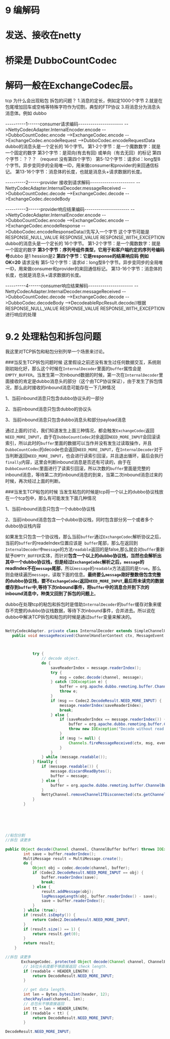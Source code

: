 # 9 编解码



# 发送、接收在netty

# 桥梁是 DubboCountCodec

# 解码一般在ExchangeCodec层。



tcp 为什么会出现粘包 拆包的问题？
1.消息的定长，例如定1000个字节
2.就是在包尾增加回车或空格等特殊字符作为切割，典型的FTP协议
3.将消息分为消息头消息体。例如 dubbo

----------1------consumer请求编码----------------------
-->NettyCodecAdapter.InternalEncoder.encode
  -->DubboCountCodec.encode
    -->ExchangeCodec.encode
      -->ExchangeCodec.encodeRequest
        -->DubboCodec.encodeRequestData
dubbo的消息头是一个定长的 16个字节。
第1-2个字节：是一个魔数数字：就是一个固定的数字 
第3个字节：是双向(有去有回) 或单向（有去无回）的标记 
第四个字节：？？？ （request 没有第四个字节）
第5-12个字节：请求id：long型8个字节。异步变同步的全局唯一ID，用来做consumer和provider的来回通信标记。
第13-16个字节：消息体的长度，也就是消息头+请求数据的长度。

----------2------provider 接收到请求解码----------------------
--NettyCodecAdapter.InternalDecoder.messageReceived
  -->DubboCountCodec.decode
    -->ExchangeCodec.decode
      -->ExchangeCodec.decodeBody

----------3------provider响应结果编码----------------------
-->NettyCodecAdapter.InternalEncoder.encode
  -->DubboCountCodec.encode
    -->ExchangeCodec.encode
      -->ExchangeCodec.encodeResponse
        -->DubboCodec.encodeResponseData//先写入一个字节 这个字节可能是RESPONSE_NULL_VALUE  RESPONSE_VALUE  RESPONSE_WITH_EXCEPTION
dubbo的消息头是一个定长的 16个字节。
第1-2个字节：是一个魔数数字：就是一个固定的数字 
**第3个字节：序列号组件类型，它用于和客户端约定的序列号编码号**dubbo 是1 hession是2
**第四个字节：它是response的结果响应码  例如 OK=20** 请求没有
第5-12个字节：请求id：long型8个字节。异步变同步的全局唯一ID，用来做consumer和provider的来回通信标记。
第13-16个字节：消息体的长度，也就是消息头+请求数据的长度。

----------4------consumer响应结果解码----------------------
--NettyCodecAdapter.InternalDecoder.messageReceived
  -->DubboCountCodec.decode
    -->ExchangeCodec.decode
      -->DubboCodec.decodeBody
        -->DecodeableRpcResult.decode//根据RESPONSE_NULL_VALUE  RESPONSE_VALUE  RESPONSE_WITH_EXCEPTION进行响应的处理



# 9.2  处理粘包和拆包问题 

我这里对TCP拆包和粘包分别列举一个场景来讨论。

\###当反生TCP拆包问题时候 这里假设之前还没有发生过任何数据交互，系统刚刚初始化好，那么这个时候在`InternalDecoder`里面的`buffer`属性会是`EMPTY_BUFFER`。当发生第一次inbound数据的时候，第一次在`InternalDecoder`里面接收的肯定是dubbo消息头的部分（这个由TCP协议保证），由于发生了拆包情况，那么此时接收的inbound消息可能存在一下几种情况

1、当前inbound消息只包含dubbo协议头的一部分

2、当前inbound消息只包含dubbo的协议头

3、当前inbound消息只包含dubbo消息头和部分payload消息

通过上面的讨论，我们知道发生上面三种情况，都会触发`ExchangeCodec`返回`NEED_MORE_INPUT`，由于在`DubboCountCodec`对余返回`NEED_MORE_INPUT`会回滚读索引，所以此时的`buffer`里面的数据可以当作并没有发生过读取操作，并且`DubboCountCodec`的decode也会返回`NEED_MORE_INPUT`，在`InternalDecoder`对于当判断返回`NEED_MORE_INPUT`，也会进行读索引回滚，并且退出循环，最后会执行`finally`内容，这里会判断inbound消息是否还有可读的，由于在`DubboCountCodec`里面进行了读索引回滚，所以次数的`buffer`里面是完整的inbound消息，等待第二次的inbound消息的到来，当第二次inbound消息过来的时候，再次经过上面的判断。

\###当发生TCP粘包的时候 当发生粘包的时候是tcp将一个以上的dubbo协议栈放在一个tcp包中，那么有可能发生下面几种情况

1、当前inbound消息只包含一个dubbo协议栈

2、当前inbound消息包含一个dubbo协议栈，同时包含部分另一个或者多个dubbo协议栈内容

如果发生只包含一个协议栈，那么当前`buffer`通过`ExchangeCodec`解析协议之后，当前的`buffer`的readeIndex位置应该是` buffer`尾部，那么在返回到`InternalDecoder`中`message`的方法`readable`返回的是false,那么就会对`buffer`重新赋予`EMPTY_BUFFER`实体，而针对**包含一个以上的dubbo协议栈，当然也会解析出其中一个dubbo协议栈，但是经过`ExchangeCodec`解析之后，`message`的readIndex不在`message`尾部**，所以`message`的`readable`方法返回的是`true`。那么则会继续遍历`message`，读取下面的信息。**最终要么`message`刚好整数倍包含完整的dubbo协议栈，要不`ExchangeCodec`返回`NEED_MORE_INPUT`,最后将未读完的数据缓存到`buffer`中,等待下次inbound事件，将`buffer`中的消息合并到下次的inbound消息中，种类又回到了拆包的问题上**。



 dubbo在处理tcp的粘包和拆包时是借助`InternalDecoder`的`buffer`缓存对象来缓存不完整的dubbo协议栈数据，等待下次inbound事件，合并进去。所以说在dubbo中解决TCP拆包和粘包的时候是通过`buffer`变量来解决的。 

```java

NettyCodecAdapter. private class InternalDecoder extends SimpleChannelUpstreamHandle
   public void messageReceived(ChannelHandlerContext ctx, MessageEvent event)



            try {
                // decode object.
                do {
                    saveReaderIndex = message.readerIndex();
                    try {
                        msg = codec.decode(channel, message);
                    } catch (IOException e) {
                        buffer = org.apache.dubbo.remoting.buffer.ChannelBuffers.EMPTY_BUFFER;
                        throw e;
                    }
                    if (msg == Codec2.DecodeResult.NEED_MORE_INPUT) {
                        message.readerIndex(saveReaderIndex);
                        break;
                    } else {
                        if (saveReaderIndex == message.readerIndex()) {
                            buffer = org.apache.dubbo.remoting.buffer.ChannelBuffers.EMPTY_BUFFER;
                            throw new IOException("Decode without read data.");
                        }
                        if (msg != null) {
                            Channels.fireMessageReceived(ctx, msg, event.getRemoteAddress());
                        }
                    }
                } while (message.readable());
            } finally {
                if (message.readable()) {
                    message.discardReadBytes();
                    buffer = message;
                } else {
                    buffer = org.apache.dubbo.remoting.buffer.ChannelBuffers.EMPTY_BUFFER;
                }
                NettyChannel.removeChannelIfDisconnected(ctx.getChannel());
            }
        }






//粘包分割
//拆包 读更多

public Object decode(Channel channel, ChannelBuffer buffer) throws IOException {
        int save = buffer.readerIndex();
        MultiMessage result = MultiMessage.create();
        do {
            Object obj = codec.decode(channel, buffer);
            if (Codec2.DecodeResult.NEED_MORE_INPUT == obj) {
                buffer.readerIndex(save);
                break;
            } else {
                result.addMessage(obj);
                logMessageLength(obj, buffer.readerIndex() - save);
                save = buffer.readerIndex();
            }
        } while (true);
        if (result.isEmpty()) {
            return Codec2.DecodeResult.NEED_MORE_INPUT;
        }
        if (result.size() == 1) {
            return result.get(0);
        }
        return result;
    }
```

```java
//拆包 读更多
       ExchangeCodec. protected Object decode(Channel channel, ChannelBuffer buffer, int readable, byte[] header) 
        // 16位头长度都不够直接返回 check length.
        if (readable < HEADER_LENGTH) {
            return DecodeResult.NEED_MORE_INPUT;
        }

        // get data length.
        int len = Bytes.bytes2int(header, 12);
        checkPayload(channel, len);
        // 总包长不够直接返回 
        int tt = len + HEADER_LENGTH;
        if (readable < tt) {
            return DecodeResult.NEED_MORE_INPUT;
        }

DecodeResult.NEED_MORE_INPUT;
```





